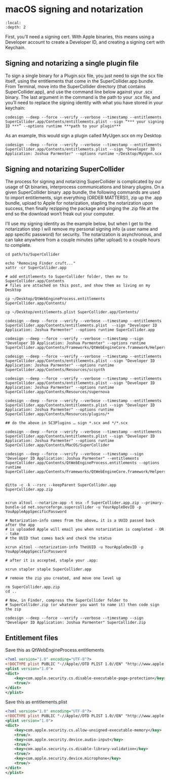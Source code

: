 # macOS signing and notarization

```{contents} Content
:local:
:depth: 2
```

First, you’ll need a signing cert. With Apple binaries, this means using a Developer account to create a Developer ID, and creating a signing cert with Keychain.

## Signing and notarizing a single plugin file

To sign a single binary for a Plugin.scx file, you just need to sign the scx file itself, using the entitlements that come in the SuperCollider.app bundle. From Terminal, move into the SuperCollider directory (that contains SuperCollider.app), and use the command line below against your .scx binary. The last argument in the command is the path to your .scx file, and you’ll need to replace the signing identity with what you have stored in your keychain:

`codesign --deep --force --verify --verbose --timestamp --entitlements SuperCollider.app/Contents/entitlements.plist --sign “*** your signing ID ***” --options runtime ***path to your plugin***`

As an example, this would sign a plugin called MyUgen.scx on my Desktop

`codesign --deep --force --verify --verbose --timestamp --entitlements SuperCollider.app/Contents/entitlements.plist --sign "Developer ID Application: Joshua Parmenter" --options runtime ~/Desktop/MyUgen.scx`

## Signing and notarizing SuperCollider

The process for signing and notarizing SuperCollider is complicated by our usage of Qt binaries, interprocess communications and binary plugins. On a given SuperCollider binary .app bundle, the following commands are used to import entitlements, sign everything (ORDER MATTERS!), zip up the .app bundle, upload to Apple for notarization, stapling the notarization upon success, then finally rezipping the package and singing the .zip file at the end so the download won’t freak out your computer.

I’ll use my signing identity as the example below, but when I get to the notarization step I will remove my personal signing info (a user name and app specific password) for security. The notarization is asynchronous, and can take anywhere from a couple minutes (after upload) to a couple hours to complete.

```shell
cd path/to/SuperCollider

echo "Removing Finder cruft..."
xattr -cr SuperCollider.app

# add entitlements to SuperCollider folder, then mv to SuperCollider.app/Contents
# files are attached on this post, and show them as living on my Desktop

cp ~/Desktop/QtWebEngineProcess.entitlements SuperCollider.app/Contents/

cp ~/Desktop/entitlements.plist SuperCollider.app/Contents/

codesign --deep --force --verify --verbose --timestamp --entitlements SuperCollider.app/Contents/entitlements.plist  --sign "Developer ID Application: Joshua Parmenter" --options runtime SuperCollider.app

codesign --deep --force --verify --verbose --timestamp --sign "Developer ID Application: Joshua Parmenter" --options runtime SuperCollider.app/Contents/Frameworks/QtWebEngineCore.framework/Helpers/QtWebEngineProcess.app/Contents/MacOS/QtWebEngineProcess

codesign --deep --force --verify --verbose --timestamp --entitlements SuperCollider.app/Contents/entitlements.plist --sign "Developer ID Application: Joshua Parmenter" --options runtime SuperCollider.app/Contents/Resources/scsynth

codesign --deep --force --verify --verbose --timestamp --entitlements SuperCollider.app/Contents/entitlements.plist --sign "Developer ID Application: Joshua Parmenter" --options runtime SuperCollider.app/Contents/Resources/supernova

codesign --deep --force --verify --verbose --timestamp --entitlements SuperCollider.app/Contents/entitlements.plist --sign "Developer ID Application: Joshua Parmenter" --options runtime SuperCollider.app/Contents/Resources/plugins/*

## do the above in SC3Plugins … sign *.scx and */*.scx

codesign --deep --force --verify --verbose --timestamp --entitlements SuperCollider.app/Contents/entitlements.plist --sign "Developer ID Application: Joshua Parmenter" --options runtime SuperCollider.app/Contents/MacOS/SuperCollider

codesign --deep --force --verify --verbose --timestamp --sign "Developer ID Application: Joshua Parmenter" --entitlements SuperCollider.app/Contents/QtWebEngineProcess.entitlements --options runtime SuperCollider.app/Contents/Frameworks/QtWebEngineCore.framework/Helpers/QtWebEngineProcess.app


ditto -c -k --rsrc --keepParent SuperCollider.app SuperCollider.app.zip


xcrun altool --notarize-app -t osx -f SuperCollider.app.zip --primary-bundle-id net.sourceforge.supercollider -u YourAppleDevID -p YouAppleAppSpecificPassword

# Notarization-info comes from the above… it is a UUID passed back after the app
# is uploaded Apple will email you when notarization is completed - OR - take
# the UUID that comes back and check the status

xcrun altool --notarization-info TheUUID -u YourAppleDevID -p YouAppleAppSpecificPassword

# after it is accepted, staple your .app:

xcrun stapler staple SuperCollider.app

# remove the zip you created, and move one level up

rm SuperCollider.app.zip
cd ..

# Now, in Finder, compress the SuperCollider folder to
# SuperCollider.zip (or whatever you want to name it) then code sign the zip

codesign --deep --force --verify --verbose --timestamp --sign "Developer ID Application: Joshua Parmenter" SuperCollider.zip
```

## Entitlement files

Save this as QtWebEngineProcess.entitlements

```xml
<?xml version="1.0" encoding="UTF-8"?>
<!DOCTYPE plist PUBLIC "-//Apple//DTD PLIST 1.0//EN" "http://www.apple.com/DTDs/PropertyList-1.0.dtd">
<plist version="1.0">
<dict>
    <key>com.apple.security.cs.disable-executable-page-protection</key>
    <true/>
</dict>
</plist>
```

Save this as entitlements.plist

```xml
<?xml version="1.0" encoding="UTF-8"?>
<!DOCTYPE plist PUBLIC "-//Apple//DTD PLIST 1.0//EN" "http://www.apple.com/DTDs/PropertyList-1.0.dtd">
<plist version="1.0">
<dict>
	<key>com.apple.security.cs.allow-unsigned-executable-memory</key>
	<true/>
	<key>com.apple.security.device.audio-input</key>
	<true/>
	<key>com.apple.security.cs.disable-library-validation</key>
	<true/>
	<key>com.apple.security.device.microphone</key>
	<true/>
</dict>
</plist>
```
